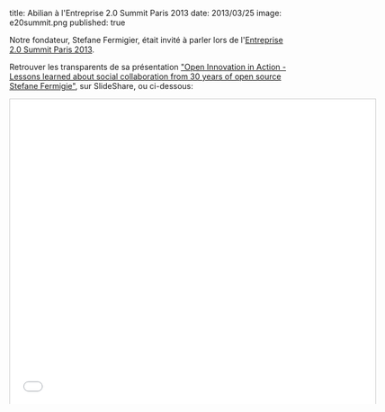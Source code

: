 title: Abilian à l'Entreprise 2.0 Summit Paris 2013
date: 2013/03/25
image: e20summit.png
published: true

Notre fondateur, Stefane Fermigier, était invité à parler lors de
l'[Entreprise 2.0 Summit Paris 2013](http://www.e20summit.com/former-conferences/e20-summit-2013.html).

Retrouver les transparents de sa présentation ["Open Innovation in Action - Lessons learned about social collaboration from 30 years of open source Stefane Fermigie"](http://www.slideshare.net/sfermigier/open-innovation-in-action), sur SlideShare, ou ci-dessous:

<iframe src="//www.slideshare.net/slideshow/embed_code/17681016" width="650" height="542" frameborder="0" marginwidth="0" marginheight="0" scrolling="no" style="border:1px solid #CCC;border-width:1px 1px 0;margin-bottom:5px" allowfullscreen webkitallowfullscreen mozallowfullscreen> </iframe>
